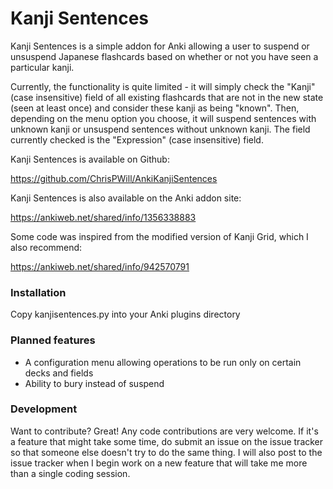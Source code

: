 # Kanji Sentences
Kanji Sentences is a simple addon for Anki allowing a user to suspend or unsuspend Japanese flashcards based on whether or not you have seen a particular kanji.

Currently, the functionality is quite limited - it will simply check the "Kanji" (case insensitive) field of all existing flashcards that are not in the new state (seen at least once) and consider these kanji as being "known". Then, depending on the menu option you choose, it will suspend sentences with unknown kanji or unsuspend sentences without unknown kanji. The field currently checked is the "Expression" (case insensitive) field.

Kanji Sentences is available on Github:

https://github.com/ChrisPWill/AnkiKanjiSentences

Kanji Sentences is also available on the Anki addon site:

https://ankiweb.net/shared/info/1356338883

Some code was inspired from the modified version of Kanji Grid, which I also recommend:

https://ankiweb.net/shared/info/942570791

### Installation
Copy kanjisentences.py into your Anki plugins directory

### Planned features
- A configuration menu allowing operations to be run only on certain decks and fields
- Ability to bury instead of suspend

### Development
Want to contribute? Great! Any code contributions are very welcome. If it's a feature that might take some time, do submit an issue on the issue tracker so that someone else doesn't try to do the same thing. I will also post to the issue tracker when I begin work on a new feature that will take me more than a single coding session.

